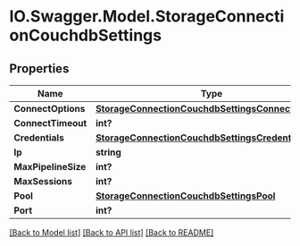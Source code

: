 # IO.Swagger.Model.StorageConnectionCouchdbSettings
## Properties

Name | Type | Description | Notes
------------ | ------------- | ------------- | -------------
**ConnectOptions** | [**StorageConnectionCouchdbSettingsConnectOptions**](StorageConnectionCouchdbSettingsConnectOptions.md) |  | [optional] 
**ConnectTimeout** | **int?** |  | [optional] 
**Credentials** | [**StorageConnectionCouchdbSettingsCredentials**](StorageConnectionCouchdbSettingsCredentials.md) |  | [optional] 
**Ip** | **string** |  | 
**MaxPipelineSize** | **int?** |  | [optional] 
**MaxSessions** | **int?** |  | [optional] 
**Pool** | [**StorageConnectionCouchdbSettingsPool**](StorageConnectionCouchdbSettingsPool.md) |  | [optional] 
**Port** | **int?** |  | 

[[Back to Model list]](../README.md#documentation-for-models) [[Back to API list]](../README.md#documentation-for-api-endpoints) [[Back to README]](../README.md)

